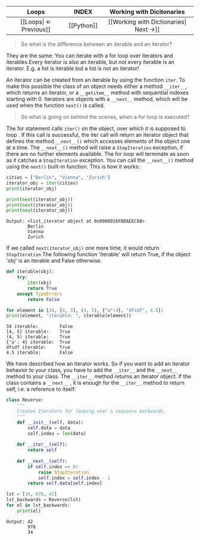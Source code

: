 
|          Loops          |   INDEX    |        Working with Dicitonaries        |
| :---------------------: | :--------: | :-------------------------------------: |
| [[Loops\| <- Previous]] | [[Python]] | [[Working with Dictionaries\| Next ->]] |

>So what is the difference between an iterable and an iterator?

They are the same: You can iterate with a for loop over iterators and iterables.Every iterator is also an iterable, but not every iterable is an iterator.
E.g. a list is iterable but a list is not an iterator! 

An iterator can be created from an iterable by using the function `iter`. To make this possible the class of an object needs either a method `__iter__`, which returns an iterator, or a `__getitem__` method with sequential
indexes starting with 0.
Iterators are objects with a `__next__` method, which will be used when the function `next()` is called.

>So what is going on behind the scenes, when a for loop is executed? 

The for statement calls `iter()` on the object, over which it is supposed to loop . If this call is successful, the
iter call will return an iterator object that defines the method `__next__()` which accesses elements of the
object one at a time. The `__next__()` method will raise a `StopIteration` exception, if there are no further elements available. The for loop will terminate as soon as it catches a `StopIteration` exception. You can call the
`__next__()` method using the `next()` built-in function. This is how it works:
```python
cities = ["Berlin", "Vienna", "Zurich"]
iterator_obj = iter(cities)
print(iterator_obj)

print(next(iterator_obj))
print(next(iterator_obj))
print(next(iterator_obj))
```
```
Output: <list_iterator object at 0x0000016FBDAEEC88>
		Berlin
		Vienna
		Zurich
```


If we called `next(iterator_obj)` one more time, it would return `StopIteration`
The following function 'iterable' will return True, if the object 'obj' is an iterable and False otherwise.
```python
def iterable(obj):
	try:
		iter(obj)
		return True
	except TypeError:
		return False

for element in [34, [4, 5], (4, 5), {"a":4}, "dfsdf", 4.5]:
print(element, "iterable: ", iterable(element))
```
```
34 iterable:        False
[4, 5] iterable:    True
(4, 5) iterable:    True
{'a': 4} iterable:  True
dfsdf iterable:     True
4.5 iterable:       False
```

We have described how an iterator works. So if you want to add an iterator behavior to your class, you have to
add the `__iter__` and the `__next__` method to your class. The `__iter__` method returns an iterator object. If the class contains a `__next__` , it is enough for the `__iter__` method to return self, i.e. a reference to itself:
```python
class Reverse:
	"""
	Creates Iterators for looping over a sequence backwards.
	"""
	def __init__(self, data):
		self.data = data
		self.index = len(data)
	
	def __iter__(self):
		return self
	
	def __next__(self):
		if self.index == 0:
			raise StopIteration
			self.index = self.index - 1
		return self.data[self.index]

lst = [34, 978, 42]
lst_backwards = Reverse(lst)
for el in lst_backwards:
	print(el)
```
```
Output: 42
		978
		34
```
